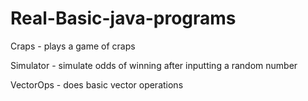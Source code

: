 # Real-Basic-java-programs

Craps - plays a game of craps

Simulator - simulate odds of winning after inputting a random number

VectorOps - does basic vector operations

